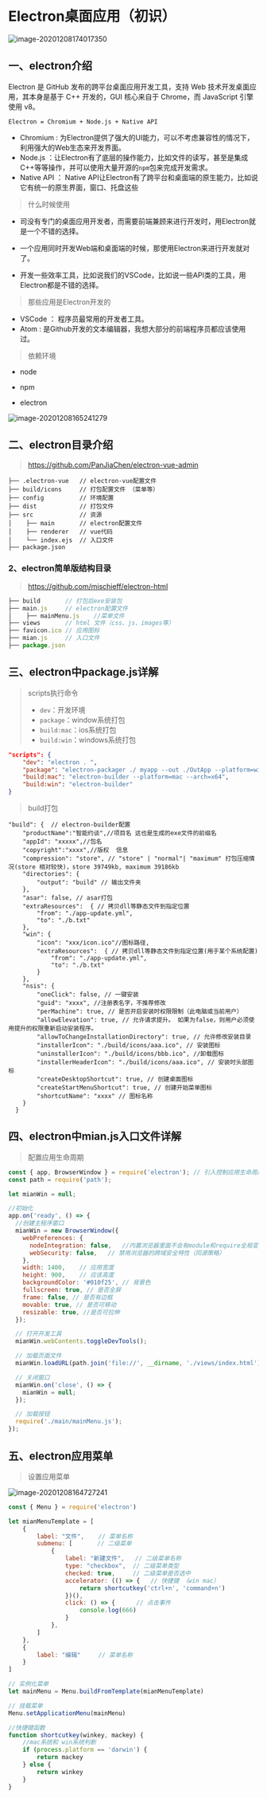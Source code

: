 # Electron桌面应用（初识）
![image-20201208174017350](/blog/assets/images/Electron/image-20201208174017350.png)

## 一、electron介绍

Electron 是 GitHub 发布的跨平台桌面应用开发工具，支持 Web 技术开发桌面应用，其本身是基于 C++ 开发的，GUI 核心来自于 Chrome，而 JavaScript 引擎使用 v8。

`Electron = Chromium + Node.js + Native API`

- Chromium : 为Electron提供了强大的UI能力，可以不考虑兼容性的情况下，利用强大的Web生态来开发界面。
- Node.js ：让Electron有了底层的操作能力，比如文件的读写，甚至是集成C++等等操作，并可以使用大量开源的`npm`包来完成开发需求。
- Native API ： Native API让Electron有了跨平台和桌面端的原生能力，比如说它有统一的原生界面，窗口、托盘这些

> 什么时候使用

+ 司没有专门的桌面应用开发者，而需要前端兼顾来进行开发时，用Electron就是一个不错的选择。

+ 一个应用同时开发Web端和桌面端的时候，那使用Electron来进行开发就对了。

+ 开发一些效率工具，比如说我们的VSCode，比如说一些API类的工具，用Electron都是不错的选择。

> 那些应用是Electron开发的

- VSCode ： 程序员最常用的开发者工具。
- Atom : 是Github开发的文本编辑器，我想大部分的前端程序员都应该使用过。



> 依赖环境

+ node

+ npm

+ electron

  

![image-20201208165241279](/blog/assets/images/Electron/image-20201208165241279.png)



## 二、electron目录介绍

> https://github.com/PanJiaChen/electron-vue-admin

```
├── .electron-vue 	// electron-vue配置文件
├── build/icons		// 打包配置文件 （菜单等）
├── config			// 环境配置
├── dist			// 打包文件
├── src				// 资源
│  	 ├── main		// electron配置文件
│    ├── renderer	// vue代码
│	 └── index.ejs	// 入口文件
├── package.json
```

### 2、electron简单版结构目录

> https://github.com/mischieff/electron-html

```js
├── build 		// 打包后exe安装包
├── main.js		// electron配置文件
│  	 ├── mainMenu.js	//菜单文件
├── views		// html 文件（css、js、images等）
├── favicon.ico	// 应用图标
├── mian.js		// 入口文件
├── package.json
```




## 三、electron中package.js详解
> scripts执行命令
>
> + `dev`：开发环境
> + `package`：window系统打包
> + `build:mac`：ios系统打包
> + `build:win`：windows系统打包

```json
"scripts": {
    "dev": "electron . ",
    "package": "electron-packager ./ myapp --out ./OutApp --platform=win32 --overwrite --icon=./favicon.ico --overwrite",
    "build:mac": "electron-builder --platform=mac --arch=x64",
    "build:win": "electron-builder"
}
```

> build打包

```
"build": {  // electron-builder配置
    "productName":"智能约谈",//项目名 这也是生成的exe文件的前缀名
    "appId": "xxxxx",//包名  
    "copyright":"xxxx",//版权  信息
    "compression": "store", // "store" | "normal"| "maximum" 打包压缩情况(store 相对较快)，store 39749kb, maximum 39186kb
    "directories": {
        "output": "build" // 输出文件夹
    }, 
    "asar": false, // asar打包
    "extraResources":  { // 拷贝dll等静态文件到指定位置
        "from": "./app-update.yml",
        "to": "./b.txt"
    },
    "win": {  
        "icon": "xxx/icon.ico"//图标路径,
        "extraResources":  { // 拷贝dll等静态文件到指定位置(用于某个系统配置)
            "from": "./app-update.yml",
            "to": "./b.txt"
        }
    },
    "nsis": {
        "oneClick": false, // 一键安装
        "guid": "xxxx", //注册表名字，不推荐修改
        "perMachine": true, // 是否开启安装时权限限制（此电脑或当前用户）
        "allowElevation": true, // 允许请求提升。 如果为false，则用户必须使用提升的权限重新启动安装程序。
        "allowToChangeInstallationDirectory": true, // 允许修改安装目录
        "installerIcon": "./build/icons/aaa.ico", // 安装图标
        "uninstallerIcon": "./build/icons/bbb.ico", //卸载图标
        "installerHeaderIcon": "./build/icons/aaa.ico", // 安装时头部图标
        "createDesktopShortcut": true, // 创建桌面图标
        "createStartMenuShortcut": true, // 创建开始菜单图标
        "shortcutName": "xxxx" // 图标名称
    }
  }
```

## 四、electron中mian.js入口文件详解
> 配置应用生命周期

```js
const { app, BrowserWindow } = require('electron');	// 引入控制应用生命周期的模块 app
const path = require('path');

let mianWin = null;

//初始化
app.on('ready', () => {
  //创建主程序窗口
  mianWin = new BrowserWindow({
    webPreferences: {
      nodeIntegration: false,	//内置浏览器里面不会有module和require全局变量，不能使用nodejs
      webSecurity: false,	// 禁用浏览器的跨域安全特性（同源策略）
    },
    width: 1400,	// 应用宽度
    height: 900,	// 应该高度
    backgroundColor: '#010f25',	// 背景色
    fullscreen: true, // 是否全屏
    frame: false, // 是否有边框
    movable: true, // 是否可移动
    resizable: true, //是否可拉伸
  });

  // 打开开发工具
  mianWin.webContents.toggleDevTools();

  // 加载页面文件
  mianWin.loadURL(path.join('file://', __dirname, './views/index.html'));

  // 关闭窗口
  mianWin.on('close', () => {
    mianWin = null;
  });

  // 加载按钮
  require('./main/mainMenu.js');
});
```

## 五、electron应用菜单
> 设置应用菜单

![image-20201208164727241](/blog/assets/images/Electron/image-20201208164727241.png)

```js
const { Menu } = require('electron')

let mianMenuTemplate = [
    {
        label: "文件",	// 菜单名称
        submenu: [		 // 二级菜单
            {
                label: "新建文件",	 // 二级菜单名称
                type: "checkbox",  // 二级菜单类型
                checked: true,	   // 二级菜单是否选中
                accelerator: (() => {	// 快捷键 （win mac）
                    return shortcutkey('ctrl+n', 'command+n')
                })(),
                click: () => {		// 点击事件
                    console.log(666)
                }
            },
        ]
    },
    {		
        label: "编辑"		// 菜单名称
    }
]

// 实例化菜单 
let mainMenu = Menu.buildFromTemplate(mianMenuTemplate)

// 挂载菜单
Menu.setApplicationMenu(mainMenu)

//快捷键函数
function shortcutkey(winkey, mackey) {
    //mac系统和 win系统判断
    if (process.platform == 'darwin') {
        return mackey
    } else {
        return winkey
    }
}
```

